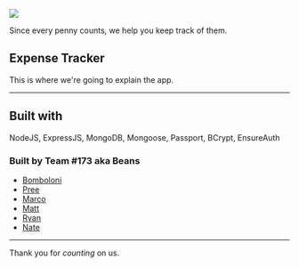 ![](public/assets/images/CentSenseBanner.png)

Since every penny counts, we help you keep track of them.  

## Expense Tracker
This is where we're going to explain the app.


---
## Built with
NodeJS, ExpressJS, MongoDB, Mongoose, Passport, BCrypt, EnsureAuth

### Built by Team #173 aka Beans
- [Bomboloni](https://github.com/bomboloni)
- [Pree](https://github.com/preeformance)
- [Marco](https://github.com/marco-aguirre)
- [Matt](https://github.com/matt-conn)
- [Ryan](https://github.com/RyanKHawkins)
- [Nate](https://github.com/nwsmith90)
---
Thank you for *counting* on us.